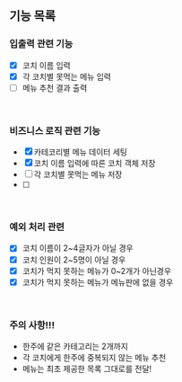 ## 기능 목록

### 입출력 관련 기능
  * [x] 코치 이름 입력
  * [x] 각 코치별 못먹는 메뉴 입력
  * [ ] 메뉴 추천 결과 출력

<br>

### 비즈니스 로직 관련 기능
  * [x] 카테코리별 메뉴 데이터 세팅
  * [x] 코치 이름 입력에 따른 코치 객체 저장
  * [ ] 각 코치별 못먹는 메뉴 저장
  * [ ]

<br>

### 예외 처리 관련 
  * [x] 코치 이름이 2~4글자가 아닐 경우
  * [x] 코치 인원이 2~5명이 아닐 경우
  * [x] 코치가 먹지 못하는 메뉴가 0~2개가 아닌경우
  * [x] 코치가 먹지 못하는 메뉴가 메뉴판에 없을 경우

<br>

### 주의 사항!!! 
- 한주에 같은 카테고리는 2개까지 
- 각 코치에게 한주에 중복되지 않는 메뉴 추천
- 메뉴는 최초 제공한 목록 그대로를 전달!
